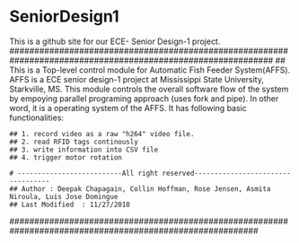 # SeniorDesign1
This is a github site for our ECE- Senior Design-1 project. 
#############################################################################################################
    ## This is a Top-level control module for Automatic Fish Feeder System(AFFS). AFFS is a ECE senior design-1 project at Mississippi State University, Starkville, MS. This module controls the overall software flow of the system by empoying parallel programing approach (uses fork and pipe). In other word, it is a operating system of the AFFS. It has following basic functionalities: 
    
    ## 1. record video as a raw "h264" video file.                                 
    ## 2. read RFID tags continously                                               
    ## 3. write information into CSV file                                           
    ## 4. trigger motor rotation  
    
    # --------------------------All right reserved----------------------------------
    ## Author : Deepak Chapagain, Collin Hoffman, Rose Jensen, Asmita Niroula, Luis Jose Domingue                                                  
    ## Last Modified  : 11/27/2018                                                  
##########################################################################################################
